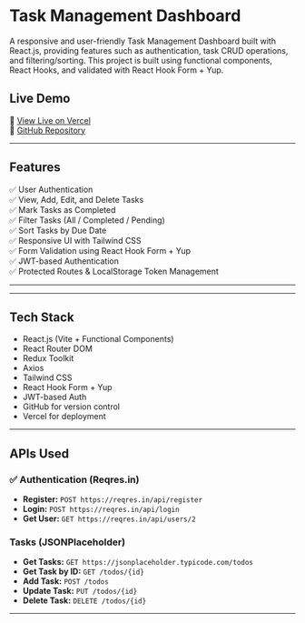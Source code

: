 # Task Management Dashboard

A responsive and user-friendly Task Management Dashboard built with React.js, providing features such as authentication, task CRUD operations, and filtering/sorting. This project is built using functional components, React Hooks, and validated with React Hook Form + Yup.

##  Live Demo

🔗 [View Live on Vercel](https://task-mangement-rho.vercel.app/)  
🔗 [GitHub Repository](https://github.com/your-username/task-management)

---

## Features

✅ User Authentication  
✅ View, Add, Edit, and Delete Tasks  
✅ Mark Tasks as Completed  
✅ Filter Tasks (All / Completed / Pending)  
✅ Sort Tasks by Due Date  
✅ Responsive UI with Tailwind CSS  
✅ Form Validation using React Hook Form + Yup  
✅ JWT-based Authentication  
✅ Protected Routes & LocalStorage Token Management

---


---

##  Tech Stack

- React.js (Vite + Functional Components)
- React Router DOM
- Redux Toolkit
- Axios
- Tailwind CSS
- React Hook Form + Yup
- JWT-based Auth
- GitHub for version control
- Vercel for deployment

---

##  APIs Used

### ✅ Authentication (Reqres.in)
- **Register:** `POST https://reqres.in/api/register`
- **Login:** `POST https://reqres.in/api/login`
- **Get User:** `GET https://reqres.in/api/users/2`

###  Tasks (JSONPlaceholder)
- **Get Tasks:** `GET https://jsonplaceholder.typicode.com/todos`
- **Get Task by ID:** `GET /todos/{id}`
- **Add Task:** `POST /todos`
- **Update Task:** `PUT /todos/{id}`
- **Delete Task:** `DELETE /todos/{id}`

---

